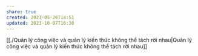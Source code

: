 ```yaml
---
share: true
created: 2023-05-26T14:51
updated: 2023-10-07T16:38
---
```

[[./Quản lý công việc và quản lý kiến thức không thể tách rời nhau|Quản lý công việc và quản lý kiến thức không thể tách rời nhau]]